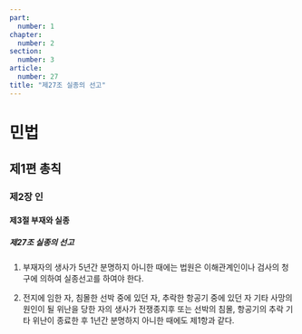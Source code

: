 ```yaml
---
part:
  number: 1
chapter:
  number: 2
section:
  number: 3
article:
  number: 27
title: "제27조 실종의 선고"
---
```

# 민법

## 제1편 총칙

### 제2장 인

#### 제3절 부재와 실종

##### 제27조 실종의 선고

1. 부재자의 생사가 5년간 분명하지 아니한 때에는 법원은 이해관계인이나 검사의 청구에 의하여 실종선고를 하여야 한다.

2. 전지에 임한 자, 침몰한 선박 중에 있던 자, 추락한 항공기 중에 있던 자 기타 사망의 원인이 될 위난을 당한 자의 생사가 전쟁종지후 또는 선박의 침몰, 항공기의 추락 기타 위난이 종료한 후 1년간 분명하지 아니한 때에도 제1항과 같다.
